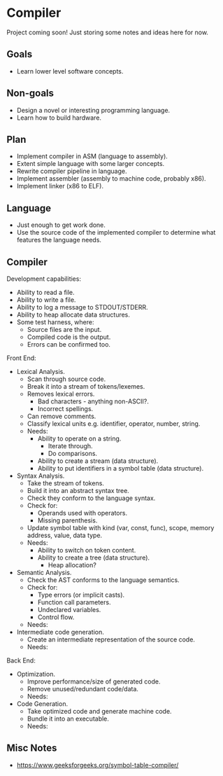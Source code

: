 # Compiler

Project coming soon! Just storing some notes and ideas here for now.

## Goals

- Learn lower level software concepts.

## Non-goals

- Design a novel or interesting programming language.
- Learn how to build hardware.

## Plan

- Implement compiler in ASM (language to assembly).
- Extent simple language with some larger concepts.
- Rewrite compiler pipeline in language.
- Implement assembler (assembly to machine code, probably x86).
- Implement linker (x86 to ELF).

## Language

- Just enough to get work done.
- Use the source code of the implemented compiler to determine what features the language needs.

## Compiler

Development capabilities:

- Ability to read a file.
- Ability to write a file.
- Ability to log a message to STDOUT/STDERR.
- Ability to heap allocate data structures.
- Some test harness, where:
  - Source files are the input.
  - Compiled code is the output.
  - Errors can be confirmed too.

Front End:

- Lexical Analysis.
  - Scan through source code.
  - Break it into a stream of tokens/lexemes.
  - Removes lexical errors.
    - Bad characters - anything non-ASCII?.
    - Incorrect spellings.
  - Can remove comments.
  - Classify lexical units e.g. identifier, operator, number, string.
  - Needs:
    - Ability to operate on a string.
      - Iterate through.
      - Do comparisons.
    - Ability to create a stream (data structure).
    - Ability to put identifiers in a symbol table (data structure).
- Syntax Analysis.
  - Take the stream of tokens.
  - Build it into an abstract syntax tree.
  - Check they conform to the language syntax.
  - Check for:
    - Operands used with operators.
    - Missing parenthesis.
  - Update symbol table with kind (var, const, func), scope, memory address, value, data type.
  - Needs:
    - Ability to switch on token content.
    - Ability to create a tree (data structure).
      - Heap allocation?
- Semantic Analysis.
  - Check the AST conforms to the language semantics.
  - Check for:
    - Type errors (or implicit casts).
    - Function call parameters.
    - Undeclared variables.
    - Control flow.
  - Needs:
- Intermediate code generation.
  - Create an intermediate representation of the source code.
  - Needs:

Back End:

- Optimization.
  - Improve performance/size of generated code.
  - Remove unused/redundant code/data.
  - Needs:
- Code Generation.
  - Take optimized code and generate machine code.
  - Bundle it into an executable.
  - Needs:

## Misc Notes

- https://www.geeksforgeeks.org/symbol-table-compiler/
